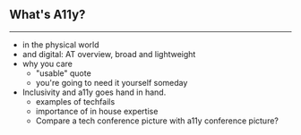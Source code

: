 ## What's A11y?

---

- in the physical world
- and digital: AT overview, broad and lightweight
- why you care
   - "usable" quote
   - you're going to need it yourself someday
- Inclusivity and a11y goes hand in hand.
  - examples of techfails
  - importance of in house expertise
  - Compare a tech conference picture with a11y conference picture?